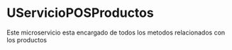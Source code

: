 # UServicioPOSProductos
Este microservicio esta encargado de todos los metodos relacionados con los productos
